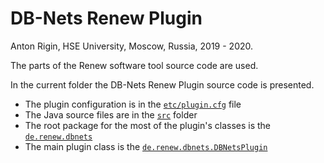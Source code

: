 # DB-Nets Renew Plugin

Anton Rigin, HSE University, Moscow, Russia, 2019 - 2020.

The parts of the Renew software tool source code are used.

In the current folder the DB-Nets Renew Plugin source code is presented.

* The plugin configuration is in the [`etc/plugin.cfg`](etc/plugin.cfg) file
* The Java source files are in the [`src`](src) folder
* The root package for the most of the plugin's classes is the [`de.renew.dbnets`](src/de/renew/dbnets)
* The main plugin class is the [`de.renew.dbnets.DBNetsPlugin`](src/de/renew/dbnets/DBNetsPlugin.java)
